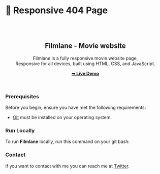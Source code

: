 # 👻 Responsive 404 Page

<div align="center">

  <br />
  <br />
  


  <h2 align="center">Filmlane - Movie website</h2>

  Filmlane is a fully responsive movie website page, <br />Responsive for all devices, built using HTML, CSS, and JavaScript.

  <a href="https://itsnehal.github.io/Responsive-404-Page/"><strong>➥ Live Demo</strong></a>

</div>

<br />



### Prerequisites

Before you begin, ensure you have met the following requirements:

* [Git](https://git-scm.com/downloads "Download Git") must be installed on your operating system.

### Run Locally

To run **Filmlane** locally, run this command on your git bash:


### Contact

If you want to contact with me you can reach me at [Twitter](https://twitter.com/its_nehal_05).
